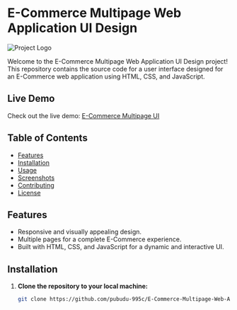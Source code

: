 # E-Commerce Multipage Web Application UI Design

![Project Logo](assets/logo.png)

Welcome to the E-Commerce Multipage Web Application UI Design project! This repository contains the source code for a user interface designed for an E-Commerce web application using HTML, CSS, and JavaScript.

## Live Demo

Check out the live demo: [E-Commerce Multipage UI](https://pubudu-995c.github.io/E-Commerce-Multipage-Web-Application-UI-Design/)

## Table of Contents

- [Features](#features)
- [Installation](#installation)
- [Usage](#usage)
- [Screenshots](#screenshots)
- [Contributing](#contributing)
- [License](#license)

## Features

- Responsive and visually appealing design.
- Multiple pages for a complete E-Commerce experience.
- Built with HTML, CSS, and JavaScript for a dynamic and interactive UI.

## Installation

1. **Clone the repository to your local machine:**

   ```bash
   git clone https://github.com/pubudu-995c/E-Commerce-Multipage-Web-Application-UI-Design.git
